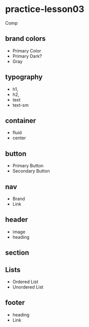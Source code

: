 # practice-lesson03

Comp

## brand colors

- Primary Color
- Primary Dark?
- Gray

## typography

- h1,
- h2,
- text
- text-sm

## container

- fluid
- center

## button

- Primary Button
- Secondary Button

## nav

- Brand
- Link

## header

- image
- heading

## section

## Lists

- Ordered List
- Unordered List

## footer

- heading
- Link